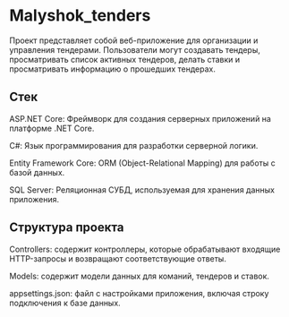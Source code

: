 # Malyshok_tenders
Проект представляет собой веб-приложение для организации и управления тендерами. Пользователи могут создавать тендеры, просматривать список активных тендеров, делать ставки и просматривать информацию о прошедших тендерах.
## Стек
ASP.NET Core: Фреймворк для создания серверных приложений на платформе .NET Core.

C#: Язык программирования для разработки серверной логики.

Entity Framework Core: ORM (Object-Relational Mapping) для работы с базой данных.

SQL Server: Реляционная СУБД, используемая для хранения данных приложения.
## Структура проекта
Controllers: содержит контроллеры, которые обрабатывают входящие HTTP-запросы и возвращают соответствующие ответы.

Models: содержит модели данных для команий, тендеров и ставок.

appsettings.json: файл с настройками приложения, включая строку подключения к базе данных.

